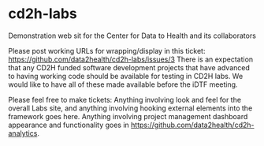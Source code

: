# cd2h-labs
Demonstration web sit for the Center for Data to Health and its collaborators

Please post working URLs for wrapping/display in this ticket: https://github.com/data2health/cd2h-labs/issues/3
There is an expectation that any CD2H funded software development projects that have advanced to having working code should be available for testing in CD2H labs. We would like to have all of these made available before the iDTF meeting. 

Please feel free to make tickets: Anything involving look and feel for the overall Labs site, and anything involving hooking external elements into the framework goes here.  Anything involving project management dashboard appearance and functionality goes in https://github.com/data2health/cd2h-analytics.

